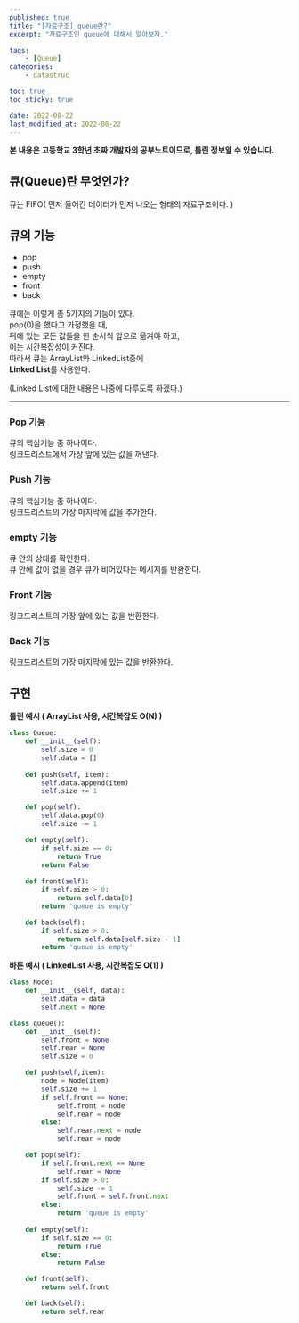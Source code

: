 ```yaml
---
published: true
title: "[자료구조] queue란?"
excerpt: "자료구조인 queue에 대해서 알아보자."

tags:
    - [Queue]
categories:
    - datastruc

toc: true
toc_sticky: true

date: 2022-08-22
last_modified_at: 2022-08-22
---
```


**본 내용은 고등학교 3학년 초짜 개발자의 공부노트이므로, 틀린 정보일 수 있습니다.**
  


## 큐(Queue)란 무엇인가?
큐는 FIFO( 먼저 들어간 데이터가 먼저 나오는 형태의 자료구조이다. )  
  

## 큐의 기능
- pop
- push
- empty
- front
- back

큐에는 이렇게 총 5가지의 기능이 있다.  
pop(0)을 했다고 가정했을 때,  
뒤에 있는 모든 값들을 한 순서씩 
앞으로 옮겨야 하고,  
이는 시간복잡성이 커진다.   
따라서 큐는 ArrayList와 LinkedList중에  
**Linked List**를 사용한다.  

(Linked List에 대한 내용은 나중에 다루도록 하겠다.)

------------------------------------

### **Pop 기능**
큐의 핵심기능 중 하나이다.  
링크드리스트에서 가장 앞에 있는 값을 꺼낸다.
  
### **Push 기능**
큐의 핵심기능 중 하나이다.  
링크드리스트의 가장 마지막에 값을 추가한다.
  
### **empty 기능**
큐 안의 상태를 확인한다.  
큐 안에 값이 없을 경우 큐가 비어있다는 메시지를 반환한다.
  
### **Front 기능**
링크드리스트의 가장 앞에 있는 값을 반환한다.
  
### **Back 기능**
링크드리스트의 가장 마지막에 있는 값을 반환한다.  
  
  
## 구현
**틀린 예시 ( ArrayList 사용, 시간복잡도 O(N) )**
```python
class Queue:
    def __init__(self):
        self.size = 0
        self.data = []
    
    def push(self, item):
        self.data.append(item)
        self.size += 1

    def pop(self):
        self.data.pop(0)
        self.size -= 1

    def empty(self):
        if self.size == 0:
            return True
        return False
    
    def front(self):
        if self.size > 0:
            return self.data[0]
        return 'queue is empty'

    def back(self):
        if self.size > 0:
            return self.data[self.size - 1]
        return 'queue is empty'
```
  
  
**바른 예시 ( LinkedList 사용, 시간복잡도 O(1) )**
```python
class Node:
    def __init__(self, data):
        self.data = data
        self.next = None

class queue():
    def __init__(self):
        self.front = None
        self.rear = None
        self.size = 0

    def push(self,item):
        node = Node(item)
        self.size += 1
        if self.front == None:
            self.front = node
            self.rear = node
        else:
            self.rear.next = node
            self.rear = node

    def pop(self):
        if self.front.next == None
            self.rear = None
        if self.size > 0:
            self.size -= 1
            self.front = self.front.next
        else:
            return 'queue is empty'
    
    def empty(self):
        if self.size == 0:
            return True
        else:
            return False

    def front(self):
        return self.front

    def back(self):
        return self.rear
```